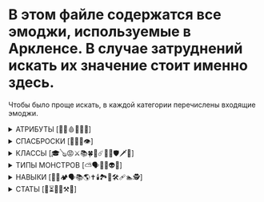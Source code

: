 # В этом файле содержатся все эмоджи, используемые в Аркленсе. В случае затруднений искать их значение стоит именно здесь.
Чтобы было проще искать, в каждой категории перечислены входящие эмоджи.


<details>
  <summary>АТРИБУТЫ [💪🏃🩸🧠🦉👄]</summary>
  
  + 💪 Сила  
  + 🏃 Ловкость  
  + 🩸 Выносливость  
  + 🧠 Интеллект  
  + 🦉 Мудрость  
  + 👄 Харизма  
</details>

<details>
  <summary>СПАСБРОСКИ [🐂🐭🔬👁️]</summary>
  
  + 🐂 Стойкость  
  + 🐭 Реакция  
  + ♾️ Воля  
  + 🔬 Концентрация  
  + 👁️ Внимание  
</details>

<details>
  <summary>КЛАССЫ [🎓🪕😡⚔️📚🍀📜☄️👹🧘🛡️🗡️🦅]</summary>
  
  + 🎓 Алхимик  
  + 🪕 Бард  
  + 😡 Варвар  
  + ⚔️ Воин  
  + 📚 Волшебник  
  + 🍀 Друид  
  + 📜 Жрец  
  + ☄️ Кинетик  
  + 👹 Колдун  
  + 🧘 Монах
  + 🛡️ Паладин  
  + 🗡️ Плут  
  + 🦅 Рейнджер  
</details>
  
<details>
  <summary>ТИПЫ МОНСТРОВ [⛅🗣🐗💀👽🔥]</summary>
  
  + ⛅ Божественные
  + 🗣 Гуманоид
  + 🐗 Зверь
  + 💀 Нежить
  + 👽 Экстрапланарные
  + 🔥 Элементальные 
</details>
  
<details>
  <summary>НАВЫКИ [🤸🏇🏕️🗣️📚🌎✝️🕯️🏞️🧗🛠️🩹🏊🕵️]</summary>
  
  + 🤸 Акробатика  
  + 🏇 Верховая езда  
  + 🏕️ Выживание  
  + 🗣️ Переговоры  
  + 📚 Зн. Магии  
  + 🌎 Зн. Мира  
  + ✝️ Зн. Религии  
  + 🕯️ Зн. Подземелий  
  + 🏞️ Зн. Природы  
  + 🧗 Лазание  
  + 🛠️ Механика  
  + 🩹 Медицина  
  + 🏊 Плавание  
  + 🕵️ Скрытность  
</details>

<details>
  <summary>СТАТЫ [🎯⏳🔪🏹⚒️🥾]</summary>
  
  + 🎯 Атака  
  + ⏳ Инициатива  
  + 🔪 Б/Бой  
  + 🏹 Д/Бой  
  + ⚒️ Навыки  
  + 🥾 Скорость  
</details>
